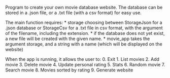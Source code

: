 Program to create your own movie database website.
The database can be stored in a .json file, or a .txt file (with a csv format) for easy use. 

The main function requires:
    * storage choosing between StorageJson for a .json database or StorageCsv for a .txt file in csv format, with the argument of the filename, including the extension.
    * if the database does not yet exist, a new file will be created with the given name.
    * movie_app takes the argument storage, and a string with a name (which will be displayed on the website)

When the app is running, it allows the user to:
      0. Exit
      1. List movies
      2. Add movie
      3. Delete movie
      4. Update personal rating
      5. Stats
      6. Random movie
      7. Search movie
      8. Movies sorted by rating
      9. Generate website
